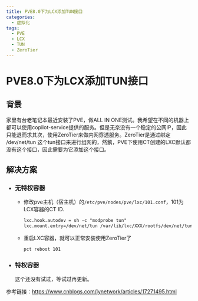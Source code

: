 ```yaml
---
title: PVE8.0下为LCX添加TUN接口
categories:
  - 虚拟化
tags:
  - PVE
  - LCX
  - TUN
  - ZeroTier
---
```


# PVE8.0下为LCX添加TUN接口

## 背景

家里有台老笔记本最近安装了PVE，做ALL IN ONE测试。我希望在不同的机器上都可以使用copilot-service提供的服务。但是无奈没有一个稳定的公网IP，因此只能退而求其次，使用ZeroTier来做内网穿透服务。ZeroTier是通过绑定 /dev/net/tun 这个tun接口来进行组网的，然鹅，PVE下使用CT创建的LXC默认都没有这个接口，因此需要为它添加这个接口。

<!--more-->

## 解决方案

- ### 无特权容器

  - 修改pve主机（宿主机）的`/etc/pve/nodes/pve/lxc/101.conf`，101为LCX容器的CT ID.

    ```txt
    lxc.hook.autodev = sh -c "modprobe tun" 
    lxc.mount.entry=/dev/net/tun /var/lib/lxc/XXX/rootfs/dev/net/tun none bind,create=file
    ```

  - 重启LXC容器，就可以正常安装使用ZeroTier了

    ```shell
    pct reboot 101
    ```

- ### 特权容器

  这个还没有试过，等试过再更新。



参考链接：https://www.cnblogs.com/lynetwork/articles/17271495.html

